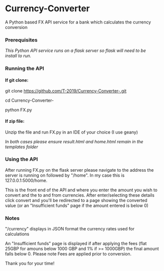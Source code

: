 # Currency-Converter

A Python based FX API service for a bank which calculates the currency conversion

### Prerequisites

*This Python API service runs on a flask server so flask will need to be install to run.*


### Running the API

#### If git clone:

git clone https://github.com/T-2019/Currency-Converter-.git

cd Currency-Converter-

python FX.py

#### If zip file:

Unzip the file and run FX.py in an IDE of your choice (I use geany)

*In both cases please ensure result.html and home.html remain in the templates folder*


### Using the API

After running FX.py on the flask server please navigate to the address the server is running on followed by "/home". In my case this is 127.0.0.1:5000/home. 

This is the front end of the API and where you enter the amount you wish to convert and the to and from currencies. After enter/selecting these details click convert and you'll be redirected to a page showing the converted value (or an "Insufficient funds" page if the amount entered is below 0)

### Notes

"/currency" displays in JSON format the currency rates used for calculations

An "Insufficient funds" page is displayed if after applying the fees (flat 25GBP for amouns below 1000 GBP and 1% if >= 1000GBP) the final amount falls below 0. Please note Fees are applied prior to conversion.


Thank you for your time!
